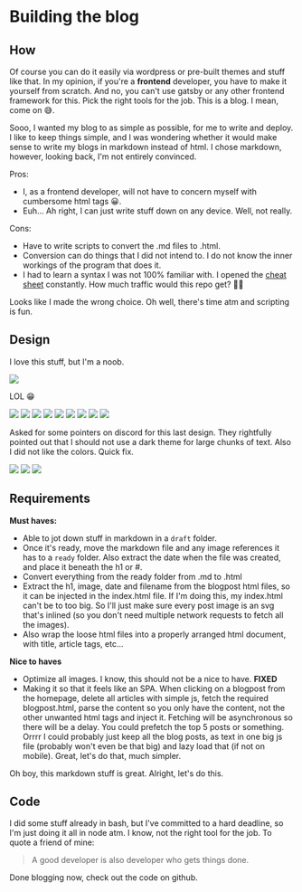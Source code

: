 # Building the blog

## How
Of course you can do it easily via wordpress or pre-built themes and stuff like that. 
In my opinion, if you're a **frontend** developer, you have to make it yourself from scratch. And no, you can't use gatsby or any other frontend framework for this. Pick the right tools for the job. This is a blog. I mean, come on 😅.

Sooo, I wanted my blog to as simple as possible, for me to write and deploy.
I like to keep things simple, and I was wondering whether it would make sense to write my blogs in markdown instead of html. I chose markdown, however, looking back, I'm not entirely convinced.

Pros:

  * I, as a frontend developer, will not have to concern myself with cumbersome html tags 😀.
  * Euh... Ah right, I can just write stuff down on any device. Well, not really.

Cons:

  * Have to write scripts to convert the .md files to .html.
  * Conversion can do things that I did not intend to. I do not know the inner workings of the program that does it.
  * I had to learn a syntax I was not 100% familiar with. I opened the [cheat sheet](https://github.com/adam-p/markdown-here/wiki/Markdown-Cheatsheet) constantly. How much traffic would this repo get? 🤔😃

Looks like I made the wrong choice.
Oh well, there's time atm and scripting is fun.

## Design

I love this stuff, but I'm a noob.

![](./images/design_1.png)

LOL 😁 


![](./images/design_2.png)
![](./images/design_3.png)
![](./images/design_4.png)
![](./images/design_5.png)
![](./images/design_6.png)
![](./images/design_7.png)
![](./images/design_8.png)
![](./images/design_9.png)
![](./images/design_10.png)

Asked for some pointers on discord for this last design. They rightfully pointed out that I should not use a dark theme for large chunks of text. Also I did not like the colors. Quick fix.

![](./images/design_11.png)
![](./images/design_12.png)
![](./images/design_13.png)



## Requirements

**Must haves:**

  * Able to jot down stuff in markdown in a `draft` folder. 
  * Once it's ready, move the markdown file and any image references it has to a `ready` folder. Also extract the date when the file was created, and place it beneath the h1 or #.
  * Convert everything from the ready folder from .md to .html
  * Extract the h1, image, date and filename from the blogpost html files, so it can be injected in the index.html file. If I'm doing this, my index.html can't be to too big. So I'll just make sure every post image is an svg that's inlined (so you don't need multiple network requests to fetch all the images).
  * Also wrap the loose html files into a properly arranged html document, with title, article tags, etc...

**Nice to haves**

  * Optimize all images. I know, this should not be a nice to have. **FIXED**
  * Making it so that it feels like an SPA. When clicking on a blogpost from the homepage, delete all articles with simple js, fetch the required blogpost.html, parse the content so you only have the content, not the other unwanted html tags and inject it. Fetching will be asynchronous so there will be a delay. You could prefetch the top 5 posts or something. Orrrr I could probably just keep all the blog posts, as text in one big js file (probably won't even be that big) and lazy load that (if not on mobile). Great, let's do that, much simpler.

Oh boy, this markdown stuff is great. Alright, let's do this.

## Code

I did some stuff already in bash, but I've committed to a hard deadline, so I'm just doing it all in node atm. I know, not the right tool for the job. To quote a friend of mine:
> A good developer is also developer who gets things done.

Done blogging now, check out the code on github.



